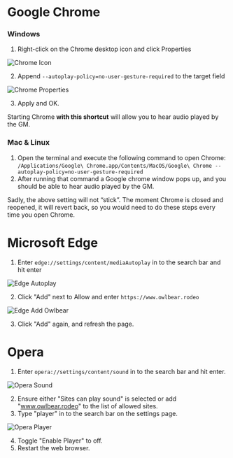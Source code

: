 # Google Chrome

### Windows
1. Right-click on the Chrome desktop icon and click Properties

![Chrome Icon](https://raw.githubusercontent.com/kgbergman/music-player/main/docs/chrome_icon.png)

2. Append `--autoplay-policy=no-user-gesture-required` to the target field

![Chrome Properties](https://raw.githubusercontent.com/kgbergman/music-player/main/docs/chrome_properties.png)

3. Apply and OK. 

Starting Chrome **with this shortcut** will allow you to hear audio played by the GM.

### Mac & Linux
1. Open the terminal and execute the following command to open Chrome: 
`/Applications/Google\ Chrome.app/Contents/MacOS/Google\ Chrome --autoplay-policy=no-user-gesture-required`
2. After running that command a Google chrome window pops up, and you should be able to hear audio played by the GM.

Sadly, the above setting will not “stick”. The moment Chrome is closed and reopened, it will revert back, so you would need to do these steps every time you open Chrome. 




# Microsoft Edge
1. Enter `edge://settings/content/mediaAutoplay` in to the search bar and hit enter

![Edge Autoplay](https://raw.githubusercontent.com/kgbergman/music-player/main/docs/edge_autoplay.png)


2. Click "Add" next to Allow and enter `https://www.owlbear.rodeo`

![Edge Add Owlbear](https://raw.githubusercontent.com/kgbergman/music-player/main/docs/edge_add_owlbear.png)

3. Click "Add" again, and refresh the page.

# Opera
1. Enter `opera://settings/content/sound` in to the search bar and hit enter.

![Opera Sound](https://raw.githubusercontent.com/kgbergman/music-player/main/docs/opera_sound.png)

2. Ensure either "Sites can play sound" is selected or add "www.owlbear.rodeo" to the list of allowed sites.
3. Type "player" in to the search bar on the settings page.

![Opera Player](https://raw.githubusercontent.com/kgbergman/music-player/main/docs/opera_player.png)

4. Toggle "Enable Player" to off.
5. Restart the web browser.